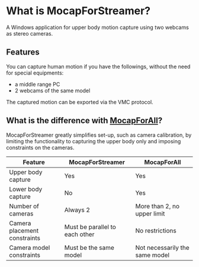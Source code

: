 # What is MocapForStreamer?

A Windows application for upper body motion capture using two webcams as stereo cameras.

## Features

You can capture human motion if you have the followings, without the need for special equipments:

- a middle range PC
- 2 webcams of the same model

The captured motion can be exported via the VMC protocol.

## What is the difference with [MocapForAll](https://akiya-research-institute.github.io/MocapForAll-Manual/)?

MocapForStreamer greatly simplifies set-up, such as camera calibration, by limiting the functionality to capturing the upper body only and imposing constraints on the cameras.

| Feature | MocapForStreamer | MocapForAll |
| ------- | ---------------- | ----------- |
| Upper body capture |Yes|Yes|
| Lower body capture |No|Yes|
| Number of cameras |Always 2 | More than 2, no upper limit |
| Camera placement constraints | Must be parallel to each other | No restrictions |
| Camera model constraints | Must be the same model | Not necessarily the same model |
